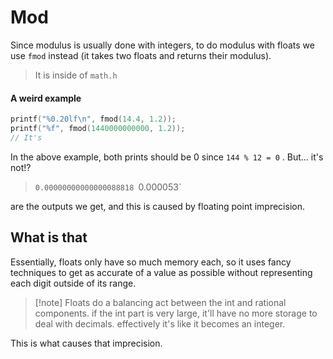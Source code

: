 # Mod
Since modulus is usually done with integers, to do modulus with floats we use `fmod` instead (it takes two floats and returns their modulus).
> It is inside of `math.h`
#### A weird example
```c
printf("%0.20lf\n", fmod(14.4, 1.2));
printf("%f", fmod(1440000000000, 1.2));
// It's 
```
In the above example, both prints should be 0 since `144 % 12 = 0` . But... it's not!? 
>`0.00000000000000088818
>`0.000053`

are the outputs we get, and this is caused by floating point imprecision.
## What is that
Essentially, floats only have so much memory each, so it uses fancy techniques to get as accurate of a value as possible without representing each digit outside of its range. 

>[!note] Floats do a balancing act between the int and rational components. if the int part is very large, it'll have no more storage to deal with decimals. effectively it's like it becomes an integer.

This is what causes that imprecision. 
